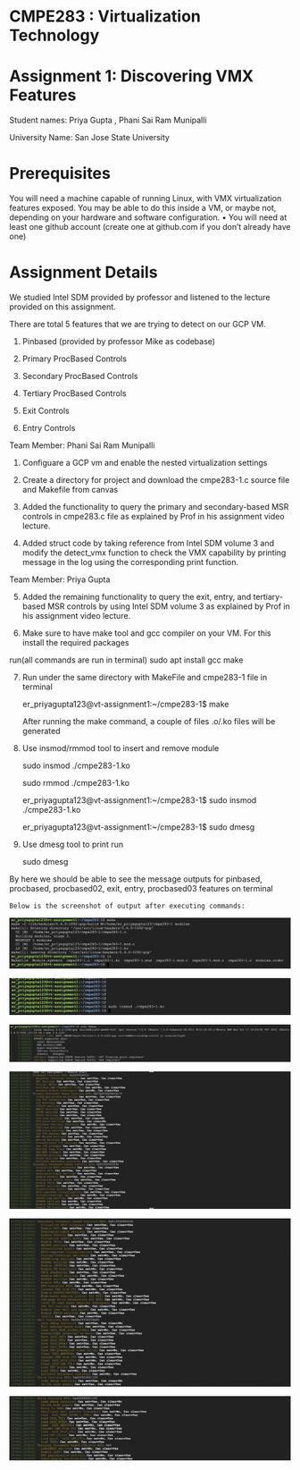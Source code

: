 
# CMPE283 : Virtualization Technology

# Assignment 1: Discovering VMX Features

 Student names: Priya Gupta , Phani Sai Ram Munipalli

 University Name: San Jose State University

# Prerequisites

You will need a machine capable of running Linux, with VMX virtualization features exposed.
You may be able to do this inside a VM, or maybe not, depending on your hardware and software configuration. • You will need at least one github account (create one at github.com if you don’t already have one)

# Assignment Details

We studied Intel SDM provided by professor and listened to the lecture provided on this assignment.

There are  total 5 features that we are trying to detect on our GCP VM.

1. Pinbased (provided by professor Mike as codebase) 

2. Primary ProcBased Controls

3. Secondary ProcBased Controls

4. Tertiary ProcBased Controls

5. Exit Controls

6. Entry Controls

Team Member: Phani Sai Ram Munipalli 

1. Configuare a GCP vm and enable the nested virtualization settings

2. Create a directory for project and download the cmpe283-1.c source file and Makefile from canvas

3. Added the functionality to query the primary and secondary-based MSR controls in cmpe283.c file as explained by Prof in his assignment video lecture.

4. Added struct code by taking reference from Intel SDM volume 3 and modify the detect_vmx function to check the VMX capability by printing message in the log using the corresponding print function.

Team Member: Priya Gupta 

5. Added the remaining functionality to query the exit, entry, and tertiary-based MSR controls by using Intel SDM volume 3 as explained by Prof in his assignment video lecture.

6. Make sure to have make tool and gcc compiler on your VM. For this install the required packages 

run(all commands are run in terminal) 
     sudo apt install gcc make 
     
7. Run under the same directory with MakeFile and cmpe283-1 file in terminal 

   er_priyagupta123@vt-assignment1:~/cmpe283-1$ make

   After running the make command, a couple of files .o/.ko files will be generated

8. Use insmod/rmmod tool to insert and remove module

     sudo insmod ./cmpe283-1.ko 
     
     sudo rmmod ./cmpe283-1.ko
  
   er_priyagupta123@vt-assignment1:~/cmpe283-1$ sudo insmod ./cmpe283-1.ko

   er_priyagupta123@vt-assignment1:~/cmpe283-1$ sudo dmesg

9. Use dmesg tool to print run 

    sudo dmesg

By here we should be able to see the message outputs for pinbased, procbased, procbased02, exit, entry, procbased03 features on terminal
    
    Below is the screenshot of output after executing commands:
   
   ![VT_Assignment](/images/screenshot3.png)
   
   ![VT_Assignment](/images/screenshot5.png)
   
   ![VT_Assignment](/images/screenshot4.png)
    
   ![VT_Assignment](/images/screenshot1.png)
     
   ![VT_Assignment](/images/screenshot2.png)
   
   ![VT_Assignment](/images/screenshot6.png)

